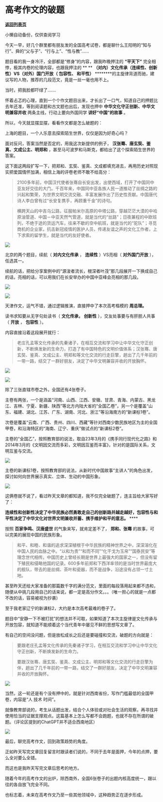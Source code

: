 # 高考作文的破题

[**返回列表页**](/gzh/政事堂2019)

小懒自动备份，仅供查阅学习

今天一早，好几个群里都有朋友发的全国高考试卷，都是聊什么王阳明的“知与行”、舜的“父与子”、“行与上”、“性与教”......

题目看的我一身冷汗，全部都是“修身”的内容，跟我昨晚押注的 **“平天下”** 完全相悖，极其内卷的伦理内容，也跟我押注的 ** **
**（对内）文化传承（连续性、创新性）VS（对外）国门开放（ **包容性、** 和平性）**
********的主旋律背道而驰，建议写的人物，推荐的几段范文，竟是一丝一毫也用不上。

当时，把我脸都吓绿了.......

怀着忐忑的心理，直到一个个作文题目出来，才长出了一口气，知道自己的押题比去年还准，等到阅读题和古文题也出后，发现也押中
**中华文化守正创新、中华文明兼容并收** 两条主线，行动上要向外国同学 **讲好“中国”的故事** 。

所以，今天就显摆显摆，看看作文都是怎么破题的：

上海的题目，一个人乐意去探索陌生世界，仅仅是因为好奇心吗？

面对反问，答案当然是否定的，用我这次新提供的例子， **汉张骞、唐玄奘、鉴真、文成公主、明郑和** ，甚至马可波罗和马斯克，都给出了这个探索陌生世界的答案。

这下面这两段扩写一下，把郑和、玄奘、鉴真、文成都填充进去，再用历史对照现实把爱国情怀加满，相信上海的评卷老师不敢不给高分：

>
> 2100多年前，中国汉代使者张骞自长安出发，出使西域，打开了中国同中亚友好交往的大门。千百年来，中国同中亚各族人民一道推动了丝绸之路的兴起和繁荣，为世界文明交流交融、丰富发展作出了历史性贡献。中国唐代诗人李白曾有过“长安复携手，再顾重千金”的诗句。

>
> 横跨天山的中吉乌公路，征服帕米尔高原的中塔公路，穿越茫茫大漠的中哈原油管道、中国－中亚天然气管道，就是当代的“丝路”；日夜兼程的中欧班列，不绝于途的货运汽车，往来不歇的空中航班，就是当代的“驼队”；寻觅商机的企业家，抗击新冠疫情的医护人员，传递友谊之声的文化工作者，上下求索的留学生，就是当代的友好使者。

![](https://mmbiz.qpic.cn/mmbiz_png/rxhS23yu8cPR06yUMfdaDtNynSYFRGB74YjNVI62Wjibvv5nRLTdK8R2sm1B0JicacKu7v2teYgWaMfSkh9DOSpg/640?wx_fmt=png)

  

北京的两个题目，续航（ **对内文化传承** ， **连续性** ）VS亮相（ **对外国门开放** ），任选其一。

续航的话，把给分享案例中的“源浚者流长，根深者叶茂”那几段展开一下换成自己的话，亮相的话，可以用我们在长安举办的中国中亚峰会亮相的那几段。

![](https://mmbiz.qpic.cn/mmbiz_png/rxhS23yu8cPR06yUMfdaDtNynSYFRGB7iaTxWAqHkouYxibbEpgeMWZLS7EwxPzE4Bjv8VocO01jicQyG452fQTxA/640?wx_fmt=png)

![](https://mmbiz.qpic.cn/mmbiz_png/rxhS23yu8cPR06yUMfdaDtNynSYFRGB76CicqU1AfalX5EoI6HpASldxnG97ZLJysLX5wCaUGqk9sudSYDdFtlw/640?wx_fmt=png)

天津作文，运气不错，通过逻辑推演，直接押中了本次高考楷模的 **周总理。**

读书求知要从无字句处读书（ **文化传承，** **创新性** ），交友处事要与有肝胆人共事（ **开放** ， **包容性** ）。

内容直接沿着这段展开就行：

>
> 老庄孔孟等文化传承的先秦诸子，在相互交流和学习中让中华文化守正创新，不断焕发新的生命力，打造了有中国特色的文明价值体系；汉张骞、唐玄奘、鉴真、文成公主、明郑和等文化交流的行走巨擎，趟出了几千年前的一带一路，结交了一群好朋友，决定了中华文明兼容并收的开放胸怀。

![](https://mmbiz.qpic.cn/mmbiz_png/rxhS23yu8cPR06yUMfdaDtNynSYFRGB7BXUK76srWufWHfVaVnicXQk5qQFyWVKEiaHUWvcQAdsibLLgYxLx7kxyw/640?wx_fmt=png)

![](https://mmbiz.qpic.cn/mmbiz_jpg/rxhS23yu8cPR06yUMfdaDtNynSYFRGB7Su6vFnTuKLf81ztz73tQviaXJd2icZWicaQPoTZUzOnibCAibictKnIxl2xA/640?wx_fmt=jpeg)

除了三张直辖市卷之外，全国还有4张卷子。

主卷有两张，一个是涵盖“河南、山西、江西、安徽、甘肃、青海、内蒙古、黑龙江、吉林、宁夏、新疆、陕西”等北方内陆大省的“全国乙卷”，另一个是覆盖“山东、福建、湖北、江苏、广东、湖南、河北、浙江”等沿海南方的“新课标1卷”。

次卷是覆盖“云南、广西、贵州、四川、西藏”等针对西南少数民族地区为主的全国甲卷，和沿海特区的“海南、辽宁、重庆”做试点的“新课标2卷”。

  

主卷的“全国乙”，按照教育部的说法，取自23年3月的《携手同行现代化之路》和2014年3月的《文明因交流而多彩，文明因互鉴而丰富》，针对的是国际关系，文明互鉴与交流。

![](https://mmbiz.qpic.cn/mmbiz_png/rxhS23yu8cPR06yUMfdaDtNynSYFRGB78pDicjr0Cd8vKzFJbZhqHh2weUN2YKjP0LLicTmbwX5tEZniavOlEiaBBA/640?wx_fmt=png)

主卷的新课标1卷，按照教育部的说法，从新时代中国故事“主讲人”的角色出发，探讨如何向世界展示真实、立体、生动的中国形象。  

![](https://mmbiz.qpic.cn/mmbiz_png/rxhS23yu8cPR06yUMfdaDtNynSYFRGB7qdgDAhzibJA0xFl5DoDPA2wqLQwrFjIgnQ8dibEUbXRTaSBY4iciaQq7TA/640?wx_fmt=png)

这俩卷就不说了，看过昨天文章的都知道，我不仅完全破题了，连主旨给大家写好了：

 **连续性和创新性决定了中华民族必然勇敢走自己的创新路并越走越好，包容性与和平性决定了中华文化对世界文明兼收并蓄、携手维护和平的意志。** ****

按照 **百家争鸣、汉唐盛世** 的气象来写，就肯定差不了， **郑和、张骞** 的故事，可以完美的展现中国的民族形象。

>
> 和平、和睦、和谐的追求深深植根于中华民族的精神世界之中，深深溶化在中国人民的血脉之中。“以和为贵”“和而不同”“化干戈为玉帛”“国泰民安”等理念世代相传。中国历史上曾经长期是世界上最强大的国家之一，但没有留下殖民和侵略他国的记录。600多年前郑和下西洋率领的是当时世界最庞大的舰队，带去的是丝绸、茶叶和瓷器，而不是战争，沿途没有占领一寸土地。

甚至昨天还给大家准备的那篇数千字的满分范文，里面的每段落用起来都不违和，随便从中挑几段用自己的话来说，都一定是高分作文。。。（唯一担心的就是一点都不改的话，容易被视为抄袭）

  

至于我老家辽宁的新课标2，大约是本次高考最难的卷子了。

题目中“安静一下不被打扰”的想法并不可取，如果知道了本次主旋律是文化传承与开放包容，就知道不能顺着这个当代青年中屡见不鲜的思想写文章了。

有自己的空间没问题，但是放松成长之后还是要碰撞和交流，破题的方向就是：  

> 要跟老庄孔孟等文化传承的先秦诸子学习，在相互交流和学习中让中华文化守正创新，不断焕发新的生命力。
>
>  
>
>
> 要跟汉张骞、唐玄奘、鉴真、文成公主、明郑和等文化交流的行走巨擎为伴，趟出了几千年前的一带一路，结交了一群好朋友，决定了中华文明兼容并收的开放胸怀。

![](https://mmbiz.qpic.cn/mmbiz_png/rxhS23yu8cPR06yUMfdaDtNynSYFRGB7LAHhk7jSCsFJuxmJxTvKEkj6x9ubuicGtjs5X8ibTry1LFHiaW9ju0xYQ/640?wx_fmt=png)

当然，这一轮还是有个没有押中的，就是针对西南省份，写作门槛最低的全国甲卷，内容是“人 技术 时间”。

就像教育部说的，考生从话题出发，结合个人体验或对社会生活的观察，再寻找并使用恰当的证据支撑观点。这篇基本上怎么写都不会跑题，也就不存在所谓的破题。（评论区提到的ChatGPT并不适合西南地区）

![](https://mmbiz.qpic.cn/mmbiz_png/rxhS23yu8cPR06yUMfdaDtNynSYFRGB7EFiafCruXM2MbBtNoEJNdNLLvhQbsy9u4CNJQ3MPSJgrlxBpC3Zib6Yw/640?wx_fmt=png)

最后，聊完高考作文，回到政策趋势的角度。

正如昨天写完文章回复留言时跟读者们说的，不同于去年是面押，今年的点押，要么全对要么全错。

而这也是我昨天写完文章后思考的地方。

随着今年的高考作文的出炉，除西南外，全国6张卷子的出题内核高度统一，跟以往的各自放飞完全不同。

也标志着，未来在高考作文乃至一些其他领域中，这种趋势正在逐步形成。

